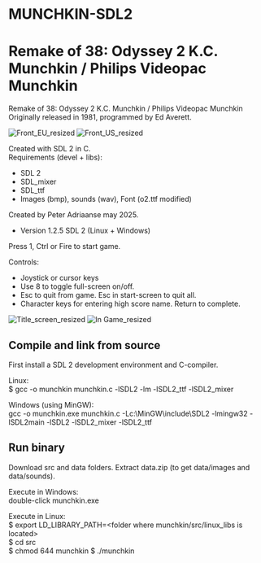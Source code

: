 # MUNCHKIN-SDL2
Remake of 38: Odyssey 2 K.C. Munchkin / Philips Videopac Munchkin
==================================================================

Remake of 38: Odyssey 2 K.C. Munchkin / Philips Videopac Munchkin
Originally released in 1981, programmed by Ed Averett.  


![Front_EU_resized](https://github.com/user-attachments/assets/1b689f52-96f4-491d-a65b-a9b82df61858) ![Front_US_resized](https://github.com/user-attachments/assets/0c20c7f1-c6b4-47c8-8a5d-9e2d7b18a3f0)


Created with SDL 2 in C.          
Requirements (devel + libs):
- SDL 2 
- SDL_mixer
- SDL_ttf
- Images (bmp), sounds (wav), Font (o2.ttf modified)

Created by Peter Adriaanse may 2025.
- Version 1.2.5  SDL 2 (Linux + Windows)

Press 1, Ctrl or Fire to start game.

Controls:  
- Joystick or cursor keys
- Use 8 to toggle full-screen on/off.  
- Esc to quit from game. Esc in start-screen to quit all.  
- Character keys for entering high score name. Return to complete.
  

![Title_screen_resized](https://github.com/user-attachments/assets/9cff1338-fbda-479c-b107-3fdea71ddf85)  ![In Game_resized](https://github.com/user-attachments/assets/6f2c1e94-6cd6-41b5-9e3c-008800284cb1)



Compile and link from source
-----------------------------
First install a SDL 2 development environment and C-compiler.

Linux:  
$  gcc -o munchkin munchkin.c -lSDL2 -lm -lSDL2_ttf -lSDL2_mixer

Windows (using MinGW):  
gcc -o munchkin.exe munchkin.c -Lc:\MinGW\include\SDL2 -lmingw32 -lSDL2main -lSDL2 -lSDL2_mixer -lSDL2_ttf

Run binary
------------
Download src and data folders. Extract data.zip (to get data/images and data/sounds).

Execute in Windows:   
double-click munchkin.exe

Execute in Linux:   
$ export LD_LIBRARY_PATH=<folder where munchkin/src/linux_libs is located>  
$ cd src  
$ chmod 644 munchkin
$ ./munchkin

